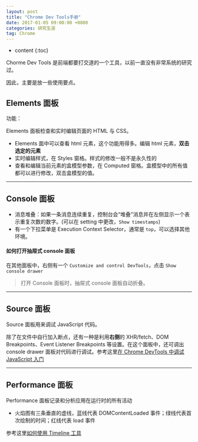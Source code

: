 ```yaml
---
layout: post
title: "Chrome Dev Tools手册"
date: 2017-01-05 09:00:00 +0800 
categories: 研究生涯
tag: Chrome
---
```

* content
{:toc}

Chorme Dev Tools 是前端都要打交道的一个工具，以前一直没有非常系统的研究过。

因此，主要是放一些使用要点。

<!-- more -->

## Elements 面板

功能：

Elements 面板检查和实时编辑页面的 HTML 与 CSS。

+ Elements 面中可以查看 html 元素，这个功能用得多。编辑 html 元素，**双击选定的元素**
+ 实时编辑样式，在 Styles 窗格。样式的修改一般不是永久性的
+ 查看和编辑当前元素的盒模型参数，在 Computed 窗格。盒模型中的所有值都可以进行修改，双击盒模型的值。

---

## Console 面板

+ 消息堆叠：如果一条消息连续重复，控制台会“堆叠”消息并在左侧显示一个表示重复次数的数字。(可以在 setting 中更改，`Show timestamps`)
+ 有一个下拉菜单是 Execution Context Selector，通常是 `top`，可以选择其他环境。

#### 如何打开抽屉式 console 面板

在其他面板中，右侧有一个 `Customize and control DevTools`，点击 `Show console drawer`

> 打开 Console 面板时，抽屉式 console 面板自动折叠。

---

## Source 面板

Source 面板用来调试 JavaScript 代码。

除了在文件中自行加入断点，还有一种是利用**右侧**的 XHR/fetch、DOM Breakpoints、Event Listener Breakpoints 等设置。在这个面板中，还可调出 console drawer 面板对代码进行调试。参考这里[在 Chrome DevTools 中调试 JavaScript 入门](https://developers.google.com/web/tools/chrome-devtools/javascript/?hl=zh-cn)

---

## Performance 面板

Performance 面板记录和分析应用在运行时的所有活动

- 火焰图有三条垂直的虚线，蓝线代表 DOMContentLoaded 事件；绿线代表首次绘制的时间；红线代表 load 事件


参考这里[如何使用 Timeline 工具](https://developers.google.com/web/tools/chrome-devtools/evaluate-performance/timeline-tool?hl=zh-cn)

